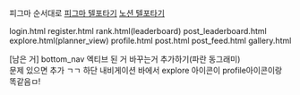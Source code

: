 피그마 순서대로
[피그마 텔포타기](https://www.figma.com/proto/HoYLWet5EQFtKC62eX6oMr/Mobile-Apps-%E2%80%93-Prototyping-Kit--Community-?node-id=1244-564&t=98KSDPor6yd7kVmi-1&scaling=scale-down&content-scaling=fixed&page-id=1203%3A1581 "피그마로 이동")
[노션 텔포타기](https://www.notion.so/23035b9640d880fb938ed850654fd94a "노션으로 이동")


login.html
register.html
rank.html(leaderboard)
post_leaderboard.html
explore.html(planner_view)
profile.html
post.html
post_feed.html
gallery.html

[남은 거]
bottom_nav 엑티브 된 거 바꾸는거 추가하기(파란 동그래미)
<br> 문제 있으면 추가 ㄱㄱ
하단 내비게이션 바에서 explore 아이콘이 profile아이콘이랑 똑같음ㅁ!
